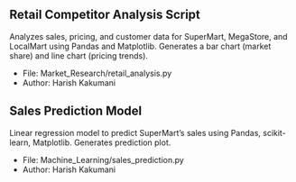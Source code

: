 ## Retail Competitor Analysis Script
Analyzes sales, pricing, and customer data for SuperMart, MegaStore, and LocalMart using Pandas and Matplotlib. Generates a bar chart (market share) and line chart (pricing trends).  
- File: Market_Research/retail_analysis.py  
- Author: Harish Kakumani
## Sales Prediction Model
Linear regression model to predict SuperMart’s sales using Pandas, scikit-learn, Matplotlib. Generates prediction plot.  
- File: Machine_Learning/sales_prediction.py  
- Author: Harish Kakumani
